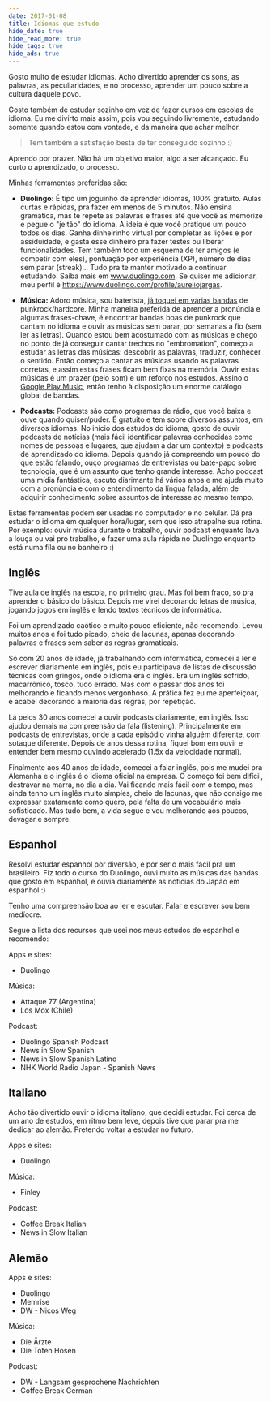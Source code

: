 ```yaml
---
date: 2017-01-08
title: Idiomas que estudo
hide_date: true
hide_read_more: true
hide_tags: true
hide_ads: true
---
```


Gosto muito de estudar idiomas. Acho divertido aprender os sons, as palavras, as peculiaridades, e no processo, aprender um pouco sobre a cultura daquele povo.

Gosto também de estudar sozinho em vez de fazer cursos em escolas de idioma. Eu me divirto mais assim, pois vou seguindo livremente, estudando somente quando estou com vontade, e da maneira que achar melhor.

> Tem também a satisfação besta de ter conseguido sozinho :)

Aprendo por prazer. Não há um objetivo maior, algo a ser alcançado. Eu curto o aprendizado, o processo.

Minhas ferramentas preferidas são:

- **Duolingo:** É tipo um joguinho de aprender idiomas, 100% gratuito. Aulas curtas e rápidas, pra fazer em menos de 5 minutos. Não ensina gramática, mas te repete as palavras e frases até que você as memorize e pegue o "jeitão" do idioma. A ideia é que você pratique um pouco todos os dias. Ganha dinheirinho virtual por completar as lições e por assiduidade, e gasta esse dinheiro pra fazer testes ou liberar funcionalidades. Tem também todo um esquema de ter amigos (e competir com eles), pontuação por experiência (XP), número de dias sem parar (streak)... Tudo pra te manter motivado a continuar estudando. Saiba mais em www.duolingo.com. Se quiser me adicionar, meu perfil é https://www.duolingo.com/profile/aureliojargas.

- **Música:** Adoro música, sou baterista, [já toquei em várias bandas](/musica/) de punkrock/hardcore. Minha maneira preferida de aprender a pronúncia e algumas frases-chave, é encontrar bandas boas de punkrock que cantam no idioma e ouvir as músicas sem parar, por semanas a fio (sem ler as letras). Quando estou bem acostumado com as músicas e chego no ponto de já conseguir cantar trechos no "embromation", começo a estudar as letras das músicas: descobrir as palavras, traduzir, conhecer o sentido. Então começo a cantar as músicas usando as palavras corretas, e assim estas frases ficam bem fixas na memória. Ouvir estas músicas é um prazer (pelo som) e um reforço nos estudos. Assino o [Google Play Music](https://play.google.com/music/), então tenho à disposição um enorme catálogo global de bandas.

- **Podcasts:** Podcasts são como programas de rádio, que você baixa e ouve quando quiser/puder. É gratuito e tem sobre diversos assuntos, em diversos idiomas. No início dos estudos do idioma, gosto de ouvir podcasts de notícias (mais fácil identificar palavras conhecidas como nomes de pessoas e lugares, que ajudam a dar um contexto) e podcasts de aprendizado do idioma. Depois quando já compreendo um pouco do que estão falando, ouço programas de entrevistas ou bate-papo sobre tecnologia, que é um assunto que tenho grande interesse. Acho podcast uma mídia fantástica, escuto diarimante há vários anos e me ajuda muito com a pronúncia e com o entendimento da língua falada, além de adquirir conhecimento sobre assuntos de interesse ao mesmo tempo.

Estas ferramentas podem ser usadas no computador e no celular. Dá pra estudar o idioma em qualquer hora/lugar, sem que isso atrapalhe sua rotina. Por exemplo: ouvir música durante o trabalho, ouvir podcast enquanto lava a louça ou vai pro trabalho, e fazer uma aula rápida no Duolingo enquanto está numa fila ou no banheiro :)


## Inglês

Tive aula de inglês na escola, no primeiro grau. Mas foi bem fraco, só pra aprender o básico do básico. Depois me virei decorando letras de música, jogando jogos em inglês e lendo textos técnicos de informática.

Foi um aprendizado caótico e muito pouco eficiente, não recomendo. Levou muitos anos e foi tudo picado, cheio de lacunas, apenas decorando palavras e frases sem saber as regras gramaticais.

Só com 20 anos de idade, já trabalhando com informática, comecei a ler e escrever diariamente em inglês, pois eu participava de listas de discussão técnicas com gringos, onde o idioma era o inglês. Era um inglês sofrido, macarrônico, tosco, tudo errado. Mas com o passar dos anos foi melhorando e ficando menos vergonhoso. A prática fez eu me aperfeiçoar, e acabei decorando a maioria das regras, por repetição.

Lá pelos 30 anos comecei a ouvir podcasts diariamente, em inglês. Isso ajudou demais na compreensão da fala (listening). Principalmente em podcasts de entrevistas, onde a cada episódio vinha alguém diferente, com sotaque diferente. Depois de anos dessa rotina, fiquei bom em ouvir e entender bem mesmo ouvindo acelerado (1.5x da velocidade normal).

Finalmente aos 40 anos de idade, comecei a falar inglês, pois me mudei pra Alemanha e o inglês é o idioma oficial na empresa. O começo foi bem difícil, destravar na marra, no dia a dia. Vai ficando mais fácil com o tempo, mas ainda tenho um inglês muito simples, cheio de lacunas, que não consigo me expressar exatamente como quero, pela falta de um vocabulário mais sofisticado. Mas tudo bem, a vida segue e vou melhorando aos poucos, devagar e sempre.


## Espanhol

Resolvi estudar espanhol por diversão, e por ser o mais fácil pra um brasileiro. Fiz todo o curso do Duolingo, ouvi muito as músicas das bandas que gosto em espanhol, e ouvia diariamente as notícias do Japão em espanhol :)

Tenho uma compreensão boa ao ler e escutar. Falar e escrever sou bem medíocre.

Segue a lista dos recursos que usei nos meus estudos de espanhol e recomendo:

Apps e sites:

- Duolingo

Música:

- Attaque 77 (Argentina)
- Los Mox (Chile)

Podcast:

- Duolingo Spanish Podcast
- News in Slow Spanish
- News in Slow Spanish Latino
- NHK World Radio Japan - Spanish News


## Italiano

Acho tão divertido ouvir o idioma italiano, que decidi estudar. Foi cerca de um ano de estudos, em ritmo bem leve, depois tive que parar pra me dedicar ao alemão. Pretendo voltar a estudar no futuro.

Apps e sites:

- Duolingo

Música:

- Finley

Podcast:

- Coffee Break Italian
- News in Slow Italian


## Alemão

Apps e sites:

- Duolingo
- Memrise
- [DW - Nicos Weg](https://learngerman.dw.com/en/overview)

Música:

- Die Ärzte
- Die Toten Hosen

Podcast:

- DW - Langsam gesprochene Nachrichten
- Coffee Break German
